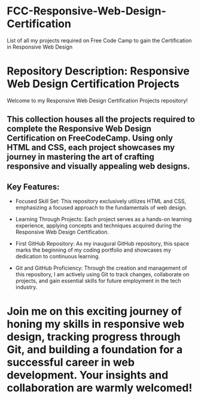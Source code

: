 # FCC-Responsive-Web-Design-Certification
List of all my projects required on Free Code Camp to gain the Certification in Responsive Web Design

# Repository Description: Responsive Web Design Certification Projects

Welcome to my Responsive Web Design Certification Projects repository!

## This collection houses all the projects required to complete the Responsive Web Design Certification on FreeCodeCamp. Using only HTML and CSS, each project showcases my journey in mastering the art of crafting responsive and visually appealing web designs.

## Key Features:

* Focused Skill Set: This repository exclusively utilizes HTML and CSS, emphasizing a focused approach to the fundamentals of web design.

* Learning Through Projects: Each project serves as a hands-on learning experience, applying concepts and techniques acquired during the Responsive Web Design Certification.

* First GitHub Repository: As my inaugural GitHub repository, this space marks the beginning of my coding portfolio and showcases my dedication to continuous learning.

* Git and GitHub Proficiency: Through the creation and management of this repository, I am actively using Git to track changes, collaborate on projects, and gain essential skills for future employment in the tech industry.

# Join me on this exciting journey of honing my skills in responsive web design, tracking progress through Git, and building a foundation for a successful career in web development. Your insights and collaboration are warmly welcomed!
